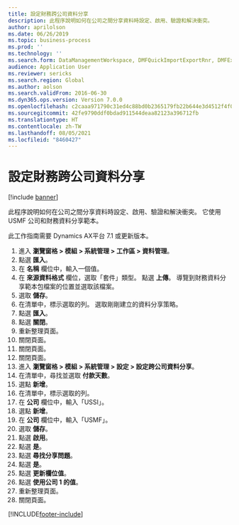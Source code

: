 ```yaml
---
title: 設定財務跨公司資料分享
description: 此程序說明如何在公司之間分享資料時設定、啟用、驗證和解決衝突。
author: aprilolson
ms.date: 06/26/2019
ms.topic: business-process
ms.prod: ''
ms.technology: ''
ms.search.form: DataManagementWorkspace, DMFQuickImportExportRnr, DMFExecutionHistoryWorkspace, DMFExecutionHistorySummary, DMFExecutionHistoryEntities,  SysDataSharingConfiguration, SysDataSharingDiscrepencies
audience: Application User
ms.reviewer: sericks
ms.search.region: Global
ms.author: aolson
ms.search.validFrom: 2016-06-30
ms.dyn365.ops.version: Version 7.0.0
ms.openlocfilehash: c2caaa971790c31ed4c88bd0b2365179fb22b644e3d4512f4f06bb33bd29f8d1
ms.sourcegitcommit: 42fe9790ddf0bdad911544deaa82123a396712fb
ms.translationtype: HT
ms.contentlocale: zh-TW
ms.lasthandoff: 08/05/2021
ms.locfileid: "8460427"
---
```

# <a name="configure-financial-cross-company-data-sharing"></a>設定財務跨公司資料分享

[!include [banner](../../includes/banner.md)]

此程序說明如何在公司之間分享資料時設定、啟用、驗證和解決衝突。 它使用 USMF 公司和財務資料分享範本。

此工作指南需要 Dynamics AX平台 7.1 或更新版本。

1. 進入 **瀏覽窗格 > 模組 > 系統管理 > 工作區 > 資料管理**。
2. 點選 **匯入**。
3. 在 **名稱** 欄位中，輸入一個值。
4. 在 **來源資料格式** 欄位，選取「套件」類型。 點選 **上傳**。 導覽到財務資料分享範本包檔案的位置並選取該檔案。
5. 選取 **儲存**。
6. 在清單中，標示選取的列。 選取剛剛建立的資料分享策略。  
7. 點選 **匯入**。
8. 點選 **關閉**。
9. 重新整理頁面。
10. 關閉頁面。
11. 關閉頁面。
12. 關閉頁面。
13. 進入 **瀏覽窗格 > 模組 > 系統管理 > 設定 > 設定跨公司資料分享**。
14. 在清單中，尋找並選取 **付款天數**。
15. 選點 **新增**。
16. 在清單中，標示選取的列。
17. 在 **公司** 欄位中，輸入「USSI」。
18. 選點 **新增**。
19. 在 **公司** 欄位中，輸入「USMF」。
20. 選取 **儲存**。
21. 點選 **啟用**。
22. 點選 **是**。
23. 點選 **尋找分享問題**。
24. 點選 **是**。
25. 點選 **更新欄位值**。
26. 點選 **使用公司 1 的值**。
27. 重新整理頁面。
28. 關閉頁面。



[!INCLUDE[footer-include](../../../../includes/footer-banner.md)]